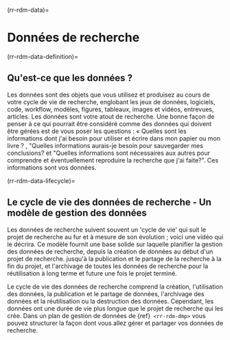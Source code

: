 (rr-rdm-data)=
# Données de recherche

(rr-rdm-data-definition)=
## Qu'est-ce que les données ?

Les données sont des objets que vous utilisez et produisez au cours de votre cycle de vie de recherche, englobant les jeux de données, logiciels, code, workflow, modèles, figures, tableaux, images et vidéos, entrevues, articles. Les données sont votre atout de recherche. Une bonne façon de penser à ce qui pourrait être considéré comme des données qui doivent être gérées est de vous poser les questions : « Quelles sont les informations dont j'ai besoin pour utiliser et écrire dans mon papier ou mon livre ? , "Quelles informations aurais-je besoin pour sauvegarder mes conclusions? et "Quelles informations sont nécessaires aux autres pour comprendre et éventuellement reproduire la recherche que j'ai faite?". Ces informations sont vos données.

(rr-rdm-data-lifecycle)=
## Le cycle de vie des données de recherche - Un modèle de gestion des données

Les données de recherche suivent souvent un 'cycle de vie' qui suit le projet de recherche au fur et à mesure de son évolution ; voici une vidéo [](https://www.youtube.com/watch?v=-wjFMMQD3UA) qui le décrira. Ce modèle fournit une base solide sur laquelle planifier la gestion des données de recherche, depuis la création de données au début d'un projet de recherche. jusqu'à la publication et le partage de la recherche à la fin du projet, et l'archivage de toutes les données de recherche pour la réutilisation à long terme et future une fois le projet terminé.

Le cycle de vie des données de recherche comprend la création, l'utilisation des données, la publication et le partage de données, l'archivage des données et la réutilisation ou la destruction des données. Cependant, les données ont une durée de vie plus longue que le projet de recherche qui les crée. Dans un plan de gestion de données de  {ref}` <rr-rdm-dmp>` vous pouvez structurer la façon dont vous allez gérer et partager vos données de recherche.
